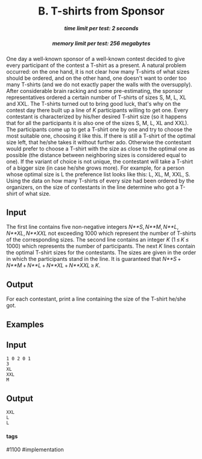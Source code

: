 <h1 style='text-align: center;'> B. T-shirts from Sponsor</h1>

<h5 style='text-align: center;'>time limit per test: 2 seconds</h5>
<h5 style='text-align: center;'>memory limit per test: 256 megabytes</h5>

One day a well-known sponsor of a well-known contest decided to give every participant of the contest a T-shirt as a present. A natural problem occurred: on the one hand, it is not clear how many T-shirts of what sizes should be ordered, and on the other hand, one doesn't want to order too many T-shirts (and we do not exactly paper the walls with the oversupply). After considerable brain racking and some pre-estimating, the sponsor representatives ordered a certain number of T-shirts of sizes S, M, L, XL and XXL. The T-shirts turned out to bring good luck, that's why on the contest day there built up a line of *K* participants willing to get one. Every contestant is characterized by his/her desired T-shirt size (so it happens that for all the participants it is also one of the sizes S, M, L, XL and XXL). The participants come up to get a T-shirt one by one and try to choose the most suitable one, choosing it like this. If there is still a T-shirt of the optimal size left, that he/she takes it without further ado. Otherwise the contestant would prefer to choose a T-shirt with the size as close to the optimal one as possible (the distance between neighboring sizes is considered equal to one). If the variant of choice is not unique, the contestant will take a T-shirt of a bigger size (in case he/she grows more). For example, for a person whose optimal size is L the preference list looks like this: L, XL, M, XXL, S. Using the data on how many T-shirts of every size had been ordered by the organizers, on the size of contestants in the line determine who got a T-shirt of what size.

## Input

The first line contains five non-negative integers *N**S*, *N**M*, *N**L*, *N**XL*, *N**XXL* not exceeding 1000 which represent the number of T-shirts of the corresponding sizes. The second line contains an integer *K* (1 ≤ *K* ≤ 1000) which represents the number of participants. The next *K* lines contain the optimal T-shirt sizes for the contestants. The sizes are given in the order in which the participants stand in the line. It is guaranteed that *N**S* + *N**M* + *N**L* + *N**XL* + *N**XXL* ≥ *K*.

## Output

For each contestant, print a line containing the size of the T-shirt he/she got.

## Examples

## Input


```
1 0 2 0 1  
3  
XL  
XXL  
M  

```
## Output


```
XXL  
L  
L  

```


#### tags 

#1100 #implementation 